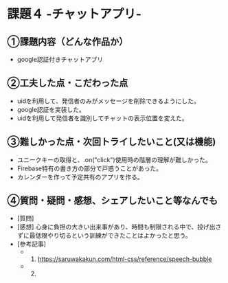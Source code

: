 # 課題４ -チャットアプリ-

## ①課題内容（どんな作品か）
- google認証付きチャットアプリ

## ②工夫した点・こだわった点
- uidを利用して、発信者のみがメッセージを削除できるようにした。 
- google認証を実装した。
- uidを利用して発信者を識別してチャットの表示位置を変えた。

## ③難しかった点・次回トライしたいこと(又は機能)
- ユニークキーの取得と、.on("click")使用時の階層の理解が難しかった。
- Firebase特有の書き方の部分で戸惑うことがあった。
- カレンダーを作って予定共有のアプリを作る。

## ④質問・疑問・感想、シェアしたいこと等なんでも
- [質問] 
- [感想] 心身に負担の大きい出来事があり、時間も制限される中で、投げ出さずに最低限やり切るという訓練ができたことはよかったと思う。
- [参考記事] 
	- 1. https://saruwakakun.com/html-css/reference/speech-bubble
	- 2. 